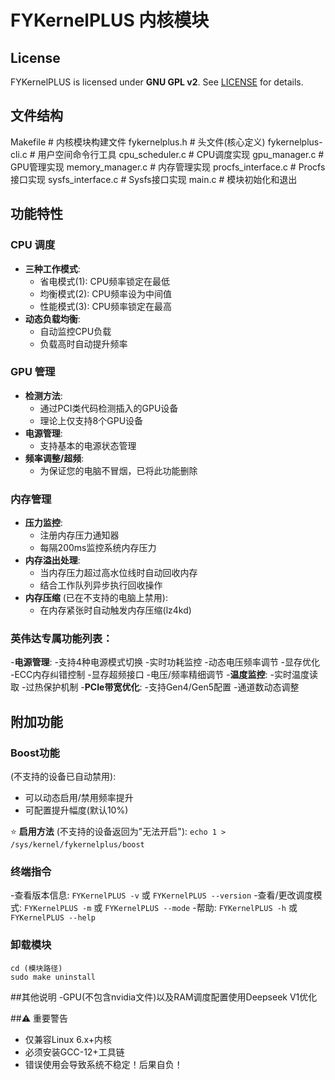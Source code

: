 # FYKernelPLUS 内核模块

## License
FYKernelPLUS is licensed under **GNU GPL v2**. See [LICENSE](LICENSE) for details.

## 文件结构
Makefile # 内核模块构建文件
fykernelplus.h # 头文件(核心定义)
fykernelplus-cli.c # 用户空间命令行工具
cpu_scheduler.c # CPU调度实现
gpu_manager.c # GPU管理实现
memory_manager.c # 内存管理实现
procfs_interface.c # Procfs接口实现
sysfs_interface.c # Sysfs接口实现
main.c # 模块初始化和退出

## 功能特性

### CPU 调度
- **三种工作模式**:
  - 省电模式(1): CPU频率锁定在最低
  - 均衡模式(2): CPU频率设为中间值
  - 性能模式(3): CPU频率锁定在最高
- **动态负载均衡**:
  - 自动监控CPU负载
  - 负载高时自动提升频率

### GPU 管理
- **检测方法**:
  - 通过PCI类代码检测插入的GPU设备
  - 理论上仅支持8个GPU设备
- **电源管理**:
  - 支持基本的电源状态管理
- **频率调整/超频**:
  - 为保证您的电脑不冒烟，已将此功能删除

### 内存管理
- **压力监控**:
  - 注册内存压力通知器
  - 每隔200ms监控系统内存压力
- **内存溢出处理**: 
  - 当内存压力超过高水位线时自动回收内存
  - 结合工作队列异步执行回收操作
- **内存压缩** (已在不支持的电脑上禁用):
  - 在内存紧张时自动触发内存压缩(lz4kd)

### 英伟达专属功能列表：
-**电源管理**:
-支持4种电源模式切换
-实时功耗监控
-动态电压频率调节
-显存优化
-ECC内存纠错控制
-显存超频接口
-电压/频率精细调节
-**温度监控**:
-实时温度读取
-过热保护机制
-**PCIe带宽优化**:
-支持Gen4/Gen5配置
-通道数动态调整

## 附加功能

### Boost功能
(不支持的设备已自动禁用):
- 可以动态启用/禁用频率提升
- 可配置提升幅度(默认10%)

⭐ **启用方法** (不支持的设备返回为"无法开启"):
`echo 1 > /sys/kernel/fykernelplus/boost`

### 终端指令
-查看版本信息: `FYKernelPLUS -v` 或 `FYKernelPLUS --version` 
-查看/更改调度模式: `FYKernelPLUS -m` 或 `FYKernelPLUS --mode` 
-帮助: `FYKernelPLUS -h` 或 `FYKernelPLUS --help` 

### 卸载模块
```
cd (模块路径)
sudo make uninstall
```
##其他说明
-GPU(不包含nvidia文件)以及RAM调度配置使用Deepseek V1优化

##⚠ 重要警告
- 仅兼容Linux 6.x+内核
- 必须安装GCC-12+工具链
- 错误使用会导致系统不稳定！后果自负！